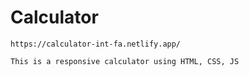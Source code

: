 # Calculator
```
https://calculator-int-fa.netlify.app/
```
```
This is a responsive calculator using HTML, CSS, JS
```